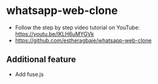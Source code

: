 # whatsapp-web-clone

- Follow the step by step video tutorial on YouTube: https://youtu.be/lKLH6uMYGVk
- https://github.com/estheragbaje/whatsapp-web-clone

## Additional feature
- Add fuse.js
